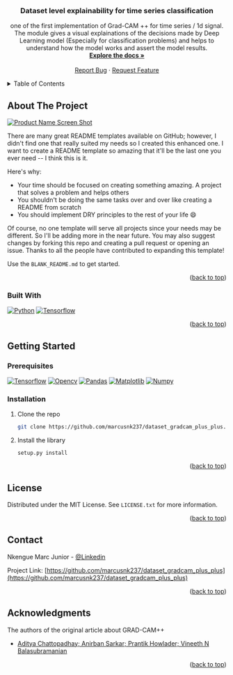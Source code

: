 <!-- Improved compatibility of back to top link: See: https://github.com/othneildrew/Best-README-Template/pull/73 -->
<a name="readme-top"></a>

<br />
<div align="center">
  <h3 align="center">Dataset level explainability for time series classification</h3>

  <p align="center">
one of the first implementation of Grad-CAM ++ for time series / 1d signal. The module  gives a visual explainations of the decisions made by Deep Learning model (Especially for classification problems) and helps to understand how the model works and assert the model results.
    <br />
    <a href="https://github.com/othneildrew/Best-README-Template"><strong>Explore the docs »</strong></a>
    <br />
    <br />
    <a href="https://github.com/marcusnk237/dataset_gradcam_plus_plus/issues">Report Bug</a>
    ·
    <a href="https://github.com/marcusnk237/dataset_gradcam_plus_plus/issues">Request Feature</a>
  </p>
</div>
<!-- TABLE OF CONTENTS -->
<details>
  <summary>Table of Contents</summary>
  <ol>
    <li>
      <a href="#about-the-project">About</a>
      <ul>
        <li><a href="#built-with">Built With</a></li>
      </ul>
    </li>
    <li>
      <a href="#getting-started">Getting Started</a>
      <ul>
        <li><a href="#prerequisites">Prerequisites</a></li>
        <li><a href="#installation">Installation</a></li>
      </ul>
    </li>
    <li><a href="#usage">Usage</a></li>
    <li><a href="#license">License</a></li>
    <li><a href="#contact">Contact</a></li>
    <li><a href="#acknowledgments">Acknowledgments</a></li>
  </ol>
</details>



<!-- ABOUT THE PROJECT -->
## About The Project

[![Product Name Screen Shot][product-screenshot]](https://example.com)

There are many great README templates available on GitHub; however, I didn't find one that really suited my needs so I created this enhanced one. I want to create a README template so amazing that it'll be the last one you ever need -- I think this is it.

Here's why:
* Your time should be focused on creating something amazing. A project that solves a problem and helps others
* You shouldn't be doing the same tasks over and over like creating a README from scratch
* You should implement DRY principles to the rest of your life :smile:

Of course, no one template will serve all projects since your needs may be different. So I'll be adding more in the near future. You may also suggest changes by forking this repo and creating a pull request or opening an issue. Thanks to all the people have contributed to expanding this template!

Use the `BLANK_README.md` to get started.

<p align="right">(<a href="#readme-top">back to top</a>)</p>



### Built With

[![Python][Python]][Python-url]
[![Tensorflow][Tensorflow]][Tensorflow-url]

<p align="right">(<a href="#readme-top">back to top</a>)</p>



<!-- GETTING STARTED -->
## Getting Started

### Prerequisites
[![Tensorflow][Tensorflow]][Tensorflow-url]
[![Opencv][Opencv]][Opencv-url]
[![Pandas][Pandas]][Pandas-url]
[![Matplotlib][Matplotlib]][Matplotlib]
[![Numpy][Numpy]][Numpy-url]

### Installation

1. Clone the repo
   ```sh
   git clone https://github.com/marcusnk237/dataset_gradcam_plus_plus.git
   ```
2. Install the library
   ```python3
   setup.py install
   ```
<p align="right">(<a href="#readme-top">back to top</a>)</p>


<!-- LICENSE -->
## License

Distributed under the MIT License. See `LICENSE.txt` for more information.

<p align="right">(<a href="#readme-top">back to top</a>)</p>



<!-- CONTACT -->
## Contact

Nkengue Marc Junior - [@Linkedin](https://www.linkedin.com/in/marc-junior-nkengue/)

Project Link: [https://github.com/marcusnk237/dataset_gradcam_plus_plus](https://github.com/marcusnk237/dataset_gradcam_plus_plus)

<p align="right">(<a href="#readme-top">back to top</a>)</p>



<!-- ACKNOWLEDGMENTS -->
## Acknowledgments

The authors of the original article about GRAD-CAM++
* [Aditya Chattopadhay; Anirban Sarkar; Prantik Howlader; Vineeth N Balasubramanian](https://doi.org/10.1109/WACV.2018.00097)
<p align="right">(<a href="#readme-top">back to top</a>)</p>



<!-- MARKDOWN LINKS & IMAGES -->
[contributors-shield]: https://img.shields.io/github/contributors/othneildrew/Best-README-Template.svg?style=for-the-badge
[contributors-url]: https://github.com/marcusnk237/dataset_gradcam_plus_plus/graphs/contributors
[forks-shield]: https://img.shields.io/github/forks/othneildrew/Best-README-Template.svg?style=for-the-badge
[forks-url]: https://github.com/marcusnk237/dataset_gradcam_plus_plus/network/members
[stars-shield]: https://img.shields.io/github/stars/othneildrew/Best-README-Template.svg?style=for-the-badge
[stars-url]: https://github.com/marcusnk237/dataset_gradcam_plus_plus/stargazers
[issues-shield]: https://img.shields.io/github/issues/othneildrew/Best-README-Template.svg?style=for-the-badge
[issues-url]: https://github.com/marcusnk237/dataset_gradcam_plus_plus/issues
[license-shield]: https://img.shields.io/github/license/othneildrew/Best-README-Template.svg?style=for-the-badge
[license-url]: https://github.com/marcusnk237/dataset_gradcam_plus_plus/blob/main/LICENSE
[linkedin-shield]: https://img.shields.io/badge/-LinkedIn-black.svg?style=for-the-badge&logo=linkedin&colorB=555
[linkedin-url]: https://www.linkedin.com/in/marc-junior-nkengue/
[product-screenshot]: images/screenshot.png

[Opencv]:https://img.shields.io/badge/opencv-%23white.svg?style=for-the-badge&logo=opencv&logoColor=white
[Opencv-url]:https://pypi.org/project/opencv-python/
[Pandas]:https://img.shields.io/badge/pandas-%23150458.svg?style=for-the-badge&logo=pandas&logoColor=white
[Pandas-url]:https://pandas.pydata.org/
[Matplotlib]:https://img.shields.io/badge/Matplotlib-%23ffffff.svg?style=for-the-badge&logo=Matplotlib&logoColor=black
[Matplotlib-url]:https://matplotlib.org/
[NumPy]: https://img.shields.io/badge/numpy-%23013243.svg?style=for-the-badge&logo=numpy&logoColor=white
[Numpy-url]:https://numpy.org/
[Python]: https://img.shields.io/badge/Python-3776AB?style=for-the-badge&logo=python&logoColor=yellow
[Python-url]: https://www.python.org/
[Tensorflow]: https://img.shields.io/badge/TensorFlow-FF6F00?style=for-the-badge&logo=tensorflow&logoColor=white 
[Tensorflow-url]:  https://www.tensorflow.org/

